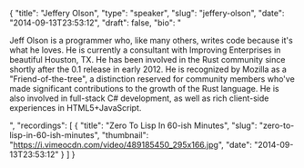 {
  "title": "Jeffery Olson",
  "type": "speaker",
  "slug": "jeffery-olson",
  "date": "2014-09-13T23:53:12",
  "draft": false,
  "bio": "<p>Jeff Olson is a programmer who, like many others, writes code because it's what he loves. He is currently a consultant with Improving Enterprises in beautiful Houston, TX. He has been involved in the Rust community since shortly after the 0.1 release in early 2012. He is recognized by Mozilla as a \"Friend-of-the-tree\", a distinction reserved for community members who've made significant contributions to the growth of the Rust language. He is also involved in full-stack C# development, as well as rich client-side experiences in HTML5+JavaScript.</p>",
  "recordings": [
    {
      "title": "Zero To Lisp In 60-ish Minutes",
      "slug": "zero-to-lisp-in-60-ish-minutes",
      "thumbnail": "https://i.vimeocdn.com/video/489185450_295x166.jpg",
      "date": "2014-09-13T23:53:12"
    }
  ]
}